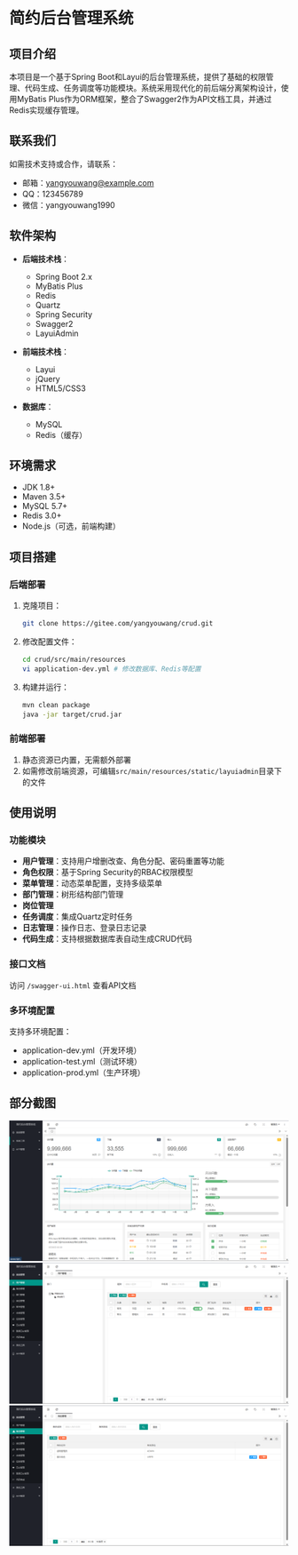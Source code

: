 简约后台管理系统
=================

## 项目介绍

本项目是一个基于Spring Boot和Layui的后台管理系统，提供了基础的权限管理、代码生成、任务调度等功能模块。系统采用现代化的前后端分离架构设计，使用MyBatis Plus作为ORM框架，整合了Swagger2作为API文档工具，并通过Redis实现缓存管理。

## 联系我们

如需技术支持或合作，请联系：
- 邮箱：yangyouwang@example.com
- QQ：123456789
- 微信：yangyouwang1990

## 软件架构

- **后端技术栈**：
  - Spring Boot 2.x
  - MyBatis Plus
  - Redis
  - Quartz
  - Spring Security
  - Swagger2
  - LayuiAdmin

- **前端技术栈**：
  - Layui
  - jQuery
  - HTML5/CSS3

- **数据库**：
  - MySQL
  - Redis（缓存）

## 环境需求

- JDK 1.8+
- Maven 3.5+
- MySQL 5.7+
- Redis 3.0+
- Node.js（可选，前端构建）

## 项目搭建

### 后端部署

1. 克隆项目：
   ```bash
   git clone https://gitee.com/yangyouwang/crud.git
   ```

2. 修改配置文件：
   ```bash
   cd crud/src/main/resources
   vi application-dev.yml # 修改数据库、Redis等配置
   ```

3. 构建并运行：
   ```bash
   mvn clean package
   java -jar target/crud.jar
   ```

### 前端部署

1. 静态资源已内置，无需额外部署
2. 如需修改前端资源，可编辑`src/main/resources/static/layuiadmin`目录下的文件

## 使用说明

### 功能模块

- **用户管理**：支持用户增删改查、角色分配、密码重置等功能
- **角色权限**：基于Spring Security的RBAC权限模型
- **菜单管理**：动态菜单配置，支持多级菜单
- **部门管理**：树形结构部门管理
- **岗位管理**
- **任务调度**：集成Quartz定时任务
- **日志管理**：操作日志、登录日志记录
- **代码生成**：支持根据数据库表自动生成CRUD代码

### 接口文档

访问 `/swagger-ui.html` 查看API文档

### 多环境配置

支持多环境配置：
- application-dev.yml（开发环境）
- application-test.yml（测试环境）
- application-prod.yml（生产环境）

## 部分截图

![首页](src/main/resources/static/img/1.png)
![用户管理](src/main/resources/static/img/2.png)
![菜单管理](src/main/resources/static/img/3.png)